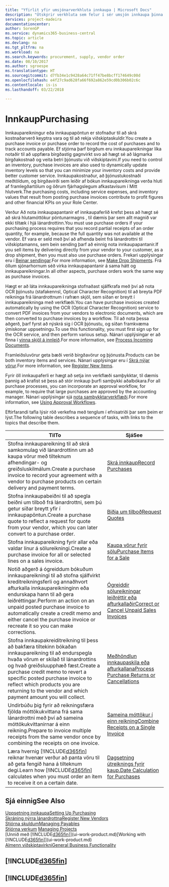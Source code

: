 ```yaml
---
title: "Yfirlit yfir umsjónarverkhluta innkaupa | Microsoft Docs"
description: "Útskýrir verkhluta sem felur í sér umsjón innkaupa þinna og innkaupaferla, þar með talið hvernig innkaupareikningar og innkaupapantanir virka."
services: project-madeira
documentationcenter: 
author: SorenGP
ms.service: dynamics365-business-central
ms.topic: article
ms.devlang: na
ms.tgt_pltfrm: na
ms.workload: na
ms.search.keywords: procurement, supply, vendor order
ms.date: 08/10/2017
ms.author: sgroespe
ms.translationtype: HT
ms.sourcegitcommit: d7fb34e1c9428a64c71ff47be8bcff174649c00d
ms.openlocfilehash: e4f27c9ad628fa66f692a862e59cd0b306b02c6c
ms.contentlocale: is-is
ms.lasthandoff: 03/22/2018

---
```

# <a name="purchasing"></a><span data-ttu-id="341bd-103">Innkaup</span><span class="sxs-lookup"><span data-stu-id="341bd-103">Purchasing</span></span>
<span data-ttu-id="341bd-104">Innkaupareikningur eða innkaupapöntun er stofnaður til að skrá kostnaðarverð keyptra vara og til að rekja viðskiptaskuldir.</span><span class="sxs-lookup"><span data-stu-id="341bd-104">You create a purchase invoice or purchase order to record the cost of purchases and to track accounts payable.</span></span> <span data-ttu-id="341bd-105">Ef stjórna þarf birgðum eru innkaupareikningar líka notaðir til að uppfæra birgðastig gagnvirkt svo að hægt sé að lágmarka birgðakostnað og veita betri þjónustu við viðskiptavini.</span><span class="sxs-lookup"><span data-stu-id="341bd-105">If you need to control an inventory, purchase invoices are also used to dynamically update inventory levels so that you can minimize your inventory costs and provide better customer service.</span></span> <span data-ttu-id="341bd-106">Innkaupakostnaður, að þjónustukostnaði meðtöldum, og birgðavirði sem leiðir af bókun innkaupareikninga verða hluti af framlegðartölum og öðrum fjárhagslegum afkastavísum í Mitt hlutverk.</span><span class="sxs-lookup"><span data-stu-id="341bd-106">The purchasing costs, including service expenses, and inventory values that result from posting purchase invoices contribute to profit figures and other financial KPIs on your Role Center.</span></span>

<span data-ttu-id="341bd-107">Verður Að nota innkaupapantanir ef innkaupaferlið krefst þess að hægt sé að skrá hlutamóttökur pöntunarmagns , til dæmis þar sem allt magnið var ekki tiltæk í hjá lánardrottinn.</span><span class="sxs-lookup"><span data-stu-id="341bd-107">You must use purchase orders if your purchasing process requires that you record partial receipts of an order quantity, for example, because the full quantity was not available at the vendor.</span></span> <span data-ttu-id="341bd-108">Ef vara er seld með því að afhenda beint frá lánardrottni til viðskiptamanns, sem bein sending þarf að einnig nota innkaupapantanir.</span><span class="sxs-lookup"><span data-stu-id="341bd-108">If you sell items by delivering directly from your vendor to your customer, as a drop shipment, then you must also use purchase orders.</span></span> <span data-ttu-id="341bd-109">Frekari upplýsingar eru í [Beinar sendingar](sales-how-drop-shipment.md).</span><span class="sxs-lookup"><span data-stu-id="341bd-109">For more information, see [Make Drop Shipments](sales-how-drop-shipment.md).</span></span> <span data-ttu-id="341bd-110">Frá öllum sjónarhornum séð virka innkaupapantanir á sama hátt og innkaupareikningar.</span><span class="sxs-lookup"><span data-stu-id="341bd-110">In all other aspects, purchase orders work the same way as purchase invoices.</span></span>

<span data-ttu-id="341bd-111">Hægt er að láta innkaupareikninga stofnaðast sjálfkrafa með því að nota OCR þjónustu (stafakennsl, Optical Character Recognition) til að breyta PDF reikninga frá lánardrottnum í rafræn skjöl, sem síðan er breytt í innkaupareikninga með verkflæði.</span><span class="sxs-lookup"><span data-stu-id="341bd-111">You can have purchase invoices created automatically by using the OCR (Optical Character Recognition) service to convert PDF invoices from your vendors to electronic documents, which are then converted to purchase invoices by a workflow.</span></span> <span data-ttu-id="341bd-112">Til að nota þessa aðgerð, þarf fyrst að nýskrá sig í OCR þjónustu, og síðan framkvæma ýmiskonar uppsetningu.</span><span class="sxs-lookup"><span data-stu-id="341bd-112">To use this functionality, you must first sign up for the OCR service, and then perform various setup.</span></span> <span data-ttu-id="341bd-113">Nánari upplýsingar er að finna í [vinna skjöl á innleið](across-process-income-documents.md).</span><span class="sxs-lookup"><span data-stu-id="341bd-113">For more information, see [Process Incoming Documents](across-process-income-documents.md).</span></span>      

<span data-ttu-id="341bd-114">Framleiðsluvörur geta bæði verið birgðavörur og þjónusta.</span><span class="sxs-lookup"><span data-stu-id="341bd-114">Products can be both inventory items and services.</span></span> <span data-ttu-id="341bd-115">Nánari upplýsingar eru í [Skrá nýjar vörur](inventory-how-register-new-items.md).</span><span class="sxs-lookup"><span data-stu-id="341bd-115">For more information, see [Register New Items](inventory-how-register-new-items.md).</span></span>

<span data-ttu-id="341bd-116">Fyrir öll innkaupaferli er hægt að setja inn verkflæði samþykktar, til dæmis þannig að krafist sé þess að stór innkaup þurfi samþykki aðalbókara.</span><span class="sxs-lookup"><span data-stu-id="341bd-116">For all purchase processes, you can incorporate an approval workflow, for example, to require that large purchases are approved by the accounting manager.</span></span> <span data-ttu-id="341bd-117">Nánari upplýsingar sjá [nota samþykktarverkflæði](across-how-use-approval-workflows.md).</span><span class="sxs-lookup"><span data-stu-id="341bd-117">For more information, see [Using Approval Workflows](across-how-use-approval-workflows.md).</span></span>

<span data-ttu-id="341bd-118">Eftirfarandi tafla lýsir röð verkefna með tenglum í efnisatriði þar sem þeim er lýst.</span><span class="sxs-lookup"><span data-stu-id="341bd-118">The following table describes a sequence of tasks, with links to the topics that describe them.</span></span>

| <span data-ttu-id="341bd-119">Til</span><span class="sxs-lookup"><span data-stu-id="341bd-119">To</span></span> | <span data-ttu-id="341bd-120">Sjá</span><span class="sxs-lookup"><span data-stu-id="341bd-120">See</span></span> |
| --- | --- |
| <span data-ttu-id="341bd-121">Stofna innkaupareikning til að skrá samkomulag við lánardrottinn um að kaupa vörur með tilteknum afhendingar- og greiðsluskilmálum.</span><span class="sxs-lookup"><span data-stu-id="341bd-121">Create a purchase invoice to record your agreement with a vendor to purchase products on certain delivery and payment terms.</span></span> |[<span data-ttu-id="341bd-122">Skrá innkaup</span><span class="sxs-lookup"><span data-stu-id="341bd-122">Record Purchases</span></span>](purchasing-how-record-purchases.md) |
|<span data-ttu-id="341bd-123">Stofna innkaupabeiðni til að spegla beiðni um tilboð frá lánardrottni, sem þú getur síðar breytt yfir í innkaupapöntun.</span><span class="sxs-lookup"><span data-stu-id="341bd-123">Create a purchase quote to reflect a request for quote from your vendor, which you can later convert to a purchase order.</span></span>|[<span data-ttu-id="341bd-124">Biðja um tilboð</span><span class="sxs-lookup"><span data-stu-id="341bd-124">Request Quotes</span></span>](purchasing-how-request-quotes.md)|
| <span data-ttu-id="341bd-125">Stofna innkaupareikning fyrir allar eða valdar línur á sölureikningi.</span><span class="sxs-lookup"><span data-stu-id="341bd-125">Create a purchase invoice for all or selected lines on a sales invoice.</span></span> |[<span data-ttu-id="341bd-126">Kaupa vörur fyrir sölu</span><span class="sxs-lookup"><span data-stu-id="341bd-126">Purchase Items for a Sale</span></span>](purchasing-how-purchase-products-sale.md) |
| <span data-ttu-id="341bd-127">Notið aðgerð á ógreiddum bókuðum innkaupareikningi til að stofna sjálfvirkt kreditreikningsferli og annaðhvort afturkalla innkaupareikninginn eða endurskapa hann til að gera leiðréttingar.</span><span class="sxs-lookup"><span data-stu-id="341bd-127">Perform an action on an unpaid posted purchase invoice to automatically create a credit memo and either cancel the purchase invoice or recreate it so you can make corrections.</span></span> |[<span data-ttu-id="341bd-128">Ógreiddir sölureikningar leiðréttir eða afturkallaðir</span><span class="sxs-lookup"><span data-stu-id="341bd-128">Correct or Cancel Unpaid Sales Invoices</span></span>](purchasing-how-correct-cancel-unpaid-purchase-invoices.md) |
| <span data-ttu-id="341bd-129">Stofna innkaupakreiditreikning til þess að bakfæra tiltekinn bókaðan innkaupareikning til að endurspegla hvaða vörum er skilað til lánardrottins og hvað greiðsluupphæð fæst.</span><span class="sxs-lookup"><span data-stu-id="341bd-129">Create a purchase credit memo to revert a specific posted purchase invoice to reflect which products you are returning to the vendor and which payment amount you will collect.</span></span> |[<span data-ttu-id="341bd-130">Meðhöndlun innkaupaskila eða afturkallana</span><span class="sxs-lookup"><span data-stu-id="341bd-130">Process Purchase Returns or Cancellations</span></span>](purchasing-how-register-new-vendors.md) |
|<span data-ttu-id="341bd-131">Undirbúðu þig fyrir að reikningsfæra fjölda móttökukvittana frá sama lánardrottni með því að sameina móttökukvittanirnar á einn reikning.</span><span class="sxs-lookup"><span data-stu-id="341bd-131">Prepare to invoice multiple receipts from the same vendor once by combining the receipts on one invoice.</span></span>|[<span data-ttu-id="341bd-132">Sameina móttökur í einn reikning</span><span class="sxs-lookup"><span data-stu-id="341bd-132">Combine Receipts on a Single Invoice</span></span>](purchasing-how-to-combine-receipts.md)|
| <span data-ttu-id="341bd-133">Læra hvernig [!INCLUDE[d365fin](includes/d365fin_md.md)] reiknar hvenær verður að panta vöru til að geta fengið hana á tilteknum degi.</span><span class="sxs-lookup"><span data-stu-id="341bd-133">Learn how [!INCLUDE[d365fin](includes/d365fin_md.md)] calculates when you must order an item to receive it on a certain date.</span></span>|[<span data-ttu-id="341bd-134">Dagsetning útreiknings fyrir kaup.</span><span class="sxs-lookup"><span data-stu-id="341bd-134">Date Calculation for Purchases</span></span>](purchasing-date-calculation-for-purchases.md)|

## <a name="see-also"></a><span data-ttu-id="341bd-135">Sjá einnig</span><span class="sxs-lookup"><span data-stu-id="341bd-135">See Also</span></span>
[<span data-ttu-id="341bd-136">Uppsetning innkaupa</span><span class="sxs-lookup"><span data-stu-id="341bd-136">Setting Up Purchasing</span></span>](purchasing-setup-purchasing.md)  
[<span data-ttu-id="341bd-137">Skráning nýrra lánardrottna</span><span class="sxs-lookup"><span data-stu-id="341bd-137">Register New Vendors</span></span>](purchasing-how-register-new-vendors.md)  
[<span data-ttu-id="341bd-138">Stjórna skuldum</span><span class="sxs-lookup"><span data-stu-id="341bd-138">Managing Payables</span></span>](payables-manage-payables.md)  
<span data-ttu-id="341bd-139">[Stjórna verkum](projects-manage-projects.md)  </span><span class="sxs-lookup"><span data-stu-id="341bd-139">[Managing Projects](projects-manage-projects.md)  </span></span>  
<span data-ttu-id="341bd-140">[Unnið með [!INCLUDE[d365fin](includes/d365fin_md.md)]](ui-work-product.md)</span><span class="sxs-lookup"><span data-stu-id="341bd-140">[Working with [!INCLUDE[d365fin](includes/d365fin_md.md)]](ui-work-product.md)</span></span>  
[<span data-ttu-id="341bd-141">Almenn viðskiptavirkni</span><span class="sxs-lookup"><span data-stu-id="341bd-141">General Business Functionality</span></span>](ui-across-business-areas.md)

## [!INCLUDE[d365fin](includes/free_trial_md.md)]  
## [!INCLUDE[d365fin](includes/training_link_md.md)]

